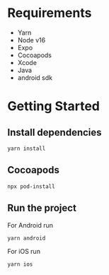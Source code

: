 # Requirements

- Yarn
- Node v16
- Expo
- Cocoapods
- Xcode
- Java
- android sdk

# Getting Started

## Install dependencies

```
yarn install
```

## Cocoapods

```
npx pod-install
```

## Run the project

For Android run

```
yarn android
```

For iOS run

```
yarn ios
```

